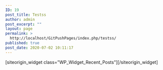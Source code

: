```yaml
---
ID: 19
post_title: Testss
author: admin
post_excerpt: ""
layout: page
permalink: >
  http://localhost/GitPushPages/index.php/testss/
published: true
post_date: 2020-07-02 10:11:17
---
```

<div id="pl-6"  class="panel-layout" ><div id="pg-6-0"  class="panel-grid panel-no-style" ><div id="pgc-6-0-0"  class="panel-grid-cell"  data-weight="1" ><div id="panel-6-0-0-0" class="so-panel widget panel-first-child panel-last-child" data-index="0" ></div></div></div><div id="pg-6-1"  class="panel-grid panel-no-style"  data-style="{&quot;background_image_attachment&quot;:false,&quot;background_display&quot;:&quot;tile&quot;,&quot;cell_alignment&quot;:&quot;flex-start&quot;}"  data-ratio="1"  data-ratio-direction="right" ><div id="pgc-6-1-0"  class="panel-grid-cell"  data-weight="1" ><div id="panel-6-1-0-0" class="so-panel widget widget_recent-posts widget_recent_entries panel-first-child panel-last-child" data-index="1" data-style="{&quot;background_image_attachment&quot;:false,&quot;background_display&quot;:&quot;tile&quot;}" >[siteorigin_widget class="WP_Widget_Recent_Posts"]<input type="hidden" value="{&quot;instance&quot;:{&quot;title&quot;:&quot;&quot;,&quot;number&quot;:5,&quot;show_date&quot;:false,&quot;so_sidebar_emulator_id&quot;:&quot;recent-posts-610001&quot;,&quot;option_name&quot;:&quot;widget_recent-posts&quot;},&quot;args&quot;:{&quot;before_widget&quot;:&quot;&lt;div id=&quot;panel-6-1-0-0&quot; class=&quot;so-panel widget widget_recent-posts widget_recent_entries panel-first-child panel-last-child&quot; data-index=&quot;1&quot; data-style=&quot;{&amp;quot;background_image_attachment&amp;quot;:false,&amp;quot;background_display&amp;quot;:&amp;quot;tile&amp;quot;}&quot; &gt;&quot;,&quot;after_widget&quot;:&quot;&lt;/div&gt;&quot;,&quot;before_title&quot;:&quot;&lt;h3 class=&quot;widget-title&quot;&gt;&quot;,&quot;after_title&quot;:&quot;&lt;/h3&gt;&quot;,&quot;widget_id&quot;:&quot;widget-1-0-0&quot;}}" />[/siteorigin_widget]</div></div></div></div>